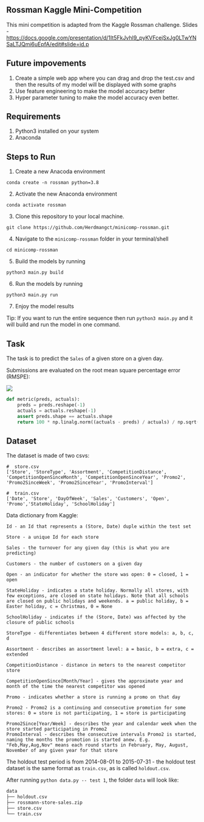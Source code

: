## Rossman Kaggle Mini-Competition

This mini competition is adapted from the Kaggle Rossman challenge.
Slides - https://docs.google.com/presentation/d/1It5FkJvhI9_pyKVFcejSxJg0LTwYNSaLTJQmi6uEpfA/edit#slide=id.p

## Future impovements 
1. Create a simple web app where you can drag and drop the test.csv and then the results of my model will be displayed with some graphs
2. Use feature engineering to make the model accuracy better
3. Hyper parameter tuning to make the model accuracy even better. 

## Requirements
1. Python3 installed on your system
2. Anaconda 

## Steps to Run 
1. Create a new Anacoda environment 
```
conda create -n rossman python=3.8
```
2. Activate the new Anaconda environment
```
conda activate rossman
```
3. Clone this repository to your local machine. 
```
git clone https://github.com/Herdmangct/minicomp-rossman.git
```
4. Navigate to the `minicomp-rossman` folder in your terminal/shell 
```
cd minicomp-rossman
```
5. Build the models by running
```
python3 main.py build
```
6. Run the models by running
```
python3 main.py run
```
7. Enjoy the model results

Tip: If you want to run the entire sequence then run `python3 main.py` and it will build and run the model in one command.

## Task

The task is to predict the `Sales` of a given store on a given day.

Submissions are evaluated on the root mean square percentage error (RMSPE):

![](./assets/rmspe.png)

```python
def metric(preds, actuals):
    preds = preds.reshape(-1)
    actuals = actuals.reshape(-1)
    assert preds.shape == actuals.shape
    return 100 * np.linalg.norm((actuals - preds) / actuals) / np.sqrt(preds.shape[0])
```

## Dataset

The dataset is made of two csvs:

```
#  store.csv
['Store', 'StoreType', 'Assortment', 'CompetitionDistance', 'CompetitionOpenSinceMonth', 'CompetitionOpenSinceYear', 'Promo2', 'Promo2SinceWeek', 'Promo2SinceYear', 'PromoInterval']

#  train.csv
['Date', 'Store', 'DayOfWeek', 'Sales', 'Customers', 'Open', 'Promo','StateHoliday', 'SchoolHoliday']
```

Data dictionary from Kaggle:

```
Id - an Id that represents a (Store, Date) duple within the test set

Store - a unique Id for each store

Sales - the turnover for any given day (this is what you are predicting)

Customers - the number of customers on a given day

Open - an indicator for whether the store was open: 0 = closed, 1 = open

StateHoliday - indicates a state holiday. Normally all stores, with few exceptions, are closed on state holidays. Note that all schools are closed on public holidays and weekends. a = public holiday, b = Easter holiday, c = Christmas, 0 = None

SchoolHoliday - indicates if the (Store, Date) was affected by the closure of public schools

StoreType - differentiates between 4 different store models: a, b, c, d

Assortment - describes an assortment level: a = basic, b = extra, c = extended

CompetitionDistance - distance in meters to the nearest competitor store

CompetitionOpenSince[Month/Year] - gives the approximate year and month of the time the nearest competitor was opened

Promo - indicates whether a store is running a promo on that day

Promo2 - Promo2 is a continuing and consecutive promotion for some stores: 0 = store is not participating, 1 = store is participating

Promo2Since[Year/Week] - describes the year and calendar week when the store started participating in Promo2
PromoInterval - describes the consecutive intervals Promo2 is started, naming the months the promotion is started anew. E.g. "Feb,May,Aug,Nov" means each round starts in February, May, August, November of any given year for that store
```

The holdout test period is from 2014-08-01 to 2015-07-31 - the holdout test dataset is the same format as `train.csv`, as is called `holdout.csv`.

After running `python data.py -- test 1`, the folder `data` will look like:

```bash
data
├── holdout.csv
├── rossmann-store-sales.zip
├── store.csv
└── train.csv
```
